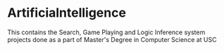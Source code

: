 # Artificialntelligence
This contains the Search, Game Playing and Logic Inference system projects done as a part of Master's Degree in Computer Science at USC
